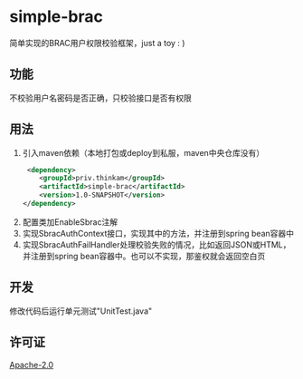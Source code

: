 # simple-brac
简单实现的BRAC用户权限校验框架，just a toy : )

## 功能
不校验用户名密码是否正确，只校验接口是否有权限

## 用法
1. 引入maven依赖（本地打包或deploy到私服，maven中央仓库没有）
    ```xml
     <dependency>
        <groupId>priv.thinkam</groupId>
        <artifactId>simple-brac</artifactId>
        <version>1.0-SNAPSHOT</version>
    </dependency>
    ```
1. 配置类加EnableSbrac注解
1. 实现SbracAuthContext接口，实现其中的方法，并注册到spring bean容器中
1. 实现SbracAuthFailHandler处理校验失败的情况，比如返回JSON或HTML，并注册到spring bean容器中。也可以不实现，那鉴权就会返回空白页

## 开发
修改代码后运行单元测试"UnitTest.java"

## 许可证
[Apache-2.0](http://www.apache.org/licenses/LICENSE-2.0)